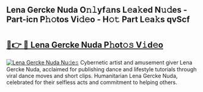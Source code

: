 ## Lena Gercke Nuda O𝚗𝚕yf𝚊ns L𝚎a𝚔ed N𝚞𝚍es - Part-icn P𝚑𝚘tos Vi𝚍𝚎o - H𝚘𝚝 Part L𝚎a𝚔s qvScf

# <h2><a href="http://kf6s7wx.oniu.top/?m=Lena+Gercke+Nuda">🔗👉 🔴 Lena Gercke Nuda P𝚑ot𝚘𝚜 V𝚒d𝚎o</a></h2>

[![Lena Gercke Nuda Nu𝚍e𝚜](https://i.imgur.com/0qMVB7G.gif)](http://kf6s7wx.oniu.top/?m=Lena+Gercke+Nuda)
Cybernetic artist and amusement giver Lena Gercke Nuda, acclaimed for publishing dance and lifestyle tutorials through viral dance moves and short clips. Humanitarian Lena Gercke Nuda, celebrated for their selfless acts and commitment to helping others.  
